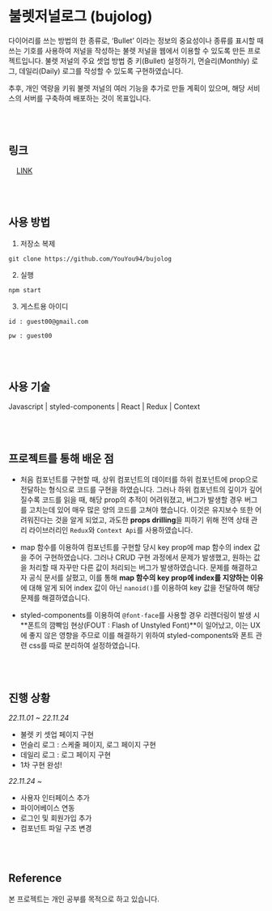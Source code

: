 # 불렛저널로그 (bujolog)

다이어리를 쓰는 방법의 한 종류로, ‘Bullet’ 이라는 정보의 중요성이나 종류를 표시할 때 쓰는 기호를 사용하여 저널을 작성하는 불렛 저널을 웹에서 이용할 수 있도록 만든 프로젝트입니다. 불렛 저널의 주요 셋업 방법 중 키(Bullet) 설정하기, 먼슬리(Monthly) 로그, 데일리(Daily) 로그를 작성할 수 있도록 구현하였습니다.

추후, 개인 역량을 키워 불렛 저널의 여러 기능을 추가로 만들 계획이 있으며, 해당 서비스의 서버를 구축하여 배포하는 것이 목표입니다.

</br>
</br>

## 링크

&nbsp; &nbsp; [LINK](https://youyou94.github.io/bujolog/)

</br>
</br>

## 사용 방법

1. 저장소 복제

```
git clone https://github.com/YouYou94/bujolog
```

2. 실행

```
npm start
```

3. 게스트용 아이디

```
id : guest00@gmail.com

pw : guest00
```

</br>
</br>

## 사용 기술

Javascript | styled-components | React | Redux | Context

</br>
</br>

## 프로젝트를 통해 배운 점

- 처음 컴포넌트를 구현할 때, 상위 컴포넌트의 데이터를 하위 컴포넌트에 prop으로 전달하는 형식으로 코드를 구현을 하였습니다. 그러나 하위 컴포넌트의 깊이가 깊어질수록 코드를 읽을 때, 해당 prop의 추적이 어려워졌고, 버그가 발생할 경우 버그를 고치는데 있어 매우 많은 양의 코드를 고쳐야 했습니다. 이것은 유지보수 또한 어려워진다는 것을 알게 되었고, 과도한 **props drilling**을 피하기 위해 전역 상태 관리 라이브러리인 `Redux`와 `Context Api`를 사용하였습니다.

- map 함수를 이용하여 컴포넌트를 구현할 당시 key prop에 map 함수의 index 값을 주어 구현하였습니다. 그러나 CRUD 구현 과정에서 문제가 발생했고, 원하는 값을 처리할 때 자꾸만 다른 값이 처리되는 버그가 발생하였습니다. 문제를 해결하고자 공식 문서를 살폈고, 이를 통해 **map 함수의 key prop에 index를 지양하는 이유**에 대해 알게 되어 index 값이 아닌 `nanoid()`를 이용하여 key 값을 전달하여 해당 문제를 해결하였습니다.

- styled-components를 이용하여 `@font-face`를 사용할 경우 리렌더링이 발생 시 **폰트의 깜빡임 현상(FOUT : Flash of Unstyled Font)**이 일어났고, 이는 UX에 좋지 않은 영향을 주므로 이를 해결하기 위하여 styled-components와 폰트 관련 css를 따로 분리하여 설정하였습니다.

</br>
</br>

## 진행 상황

_22.11.01 ~ 22.11.24_

- 불렛 키 셋업 페이지 구현
- 먼슬리 로그 : 스케줄 페이지, 로그 페이지 구현
- 데일리 로그 : 로그 페이지 구현
- 1차 구현 완성!

_22.11.24 ~_

- 사용자 인터페이스 추가
- 파이어베이스 연동
- 로그인 및 회원가입 추가
- 컴포넌트 파일 구조 변경

</br>
</br>

## Reference

본 프로젝트는 개인 공부를 목적으로 하고 있습니다.

